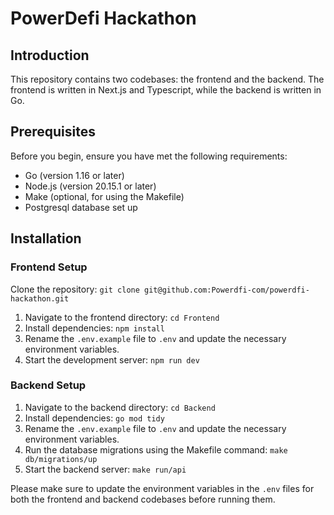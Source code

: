# PowerDefi Hackathon

## Introduction

This repository contains two codebases: the frontend and the backend. The frontend is written in Next.js and Typescript, while the backend is written in Go.

## Prerequisites

Before you begin, ensure you have met the following requirements:

- Go (version 1.16 or later)
- Node.js (version 20.15.1 or later)
- Make (optional, for using the Makefile)
- Postgresql database set up

## Installation

### Frontend Setup

Clone the repository: `git clone git@github.com:Powerdfi-com/powerdfi-hackathon.git`

1. Navigate to the frontend directory: `cd Frontend`
2. Install dependencies: `npm install`
3. Rename the `.env.example` file to `.env` and update the necessary environment variables.
4. Start the development server: `npm run dev`

### Backend Setup

1. Navigate to the backend directory: `cd Backend`
2. Install dependencies: `go mod tidy`
3. Rename the `.env.example` file to `.env` and update the necessary environment variables.
4. Run the database migrations using the Makefile command: `make db/migrations/up`
5. Start the backend server: `make run/api`

Please make sure to update the environment variables in the `.env` files for both the frontend and backend codebases before running them.
